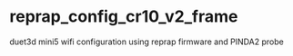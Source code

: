 # reprap_config_cr10_v2_frame
duet3d mini5 wifi configuration using reprap firmware and PINDA2 probe
